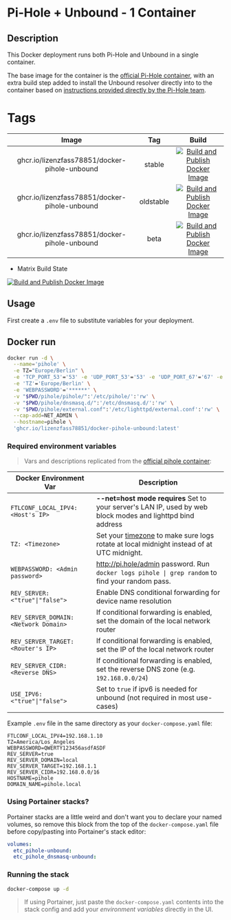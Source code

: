 # Pi-Hole + Unbound - 1 Container

## Description

This Docker deployment runs both Pi-Hole and Unbound in a single container. 

The base image for the container is the [official Pi-Hole container](https://hub.docker.com/r/pihole/pihole), with an extra build step added to install the Unbound resolver directly into to the container based on [instructions provided directly by the Pi-Hole team](https://docs.pi-hole.net/guides/unbound/).

# Tags

| Image | Tag | Build |
|:------------------:|:--------------:|:-----------------:|
| ghcr.io/lizenzfass78851/docker-pihole-unbound | stable | [![Build and Publish Docker Image](https://github.com/LizenzFass78851/docker-pihole-unbound/actions/workflows/docker-image.yml/badge.svg?branch=stable)](https://github.com/LizenzFass78851/docker-pihole-unbound/actions/workflows/docker-image.yml) |
| ghcr.io/lizenzfass78851/docker-pihole-unbound | oldstable | [![Build and Publish Docker Image](https://github.com/LizenzFass78851/docker-pihole-unbound/actions/workflows/docker-image.yml/badge.svg?branch=oldstable)](https://github.com/LizenzFass78851/docker-pihole-unbound/actions/workflows/docker-image.yml) |
| ghcr.io/lizenzfass78851/docker-pihole-unbound | beta | [![Build and Publish Docker Image](https://github.com/LizenzFass78851/docker-pihole-unbound/actions/workflows/docker-image.yml/badge.svg?branch=beta)](https://github.com/LizenzFass78851/docker-pihole-unbound/actions/workflows/docker-image.yml) |

- Matrix Build State

[![Build and Publish Docker Image](https://github.com/LizenzFass78851/docker-pihole-unbound/actions/workflows/docker-image-matrix.yml/badge.svg)](https://github.com/LizenzFass78851/docker-pihole-unbound/actions/workflows/docker-image-matrix.yml)

## Usage

First create a `.env` file to substitute variables for your deployment. 

## Docker run

```bash
docker run -d \
  --name='pihole' \
  -e TZ="Europe/Berlin" \
  -e 'TCP_PORT_53'='53' -e 'UDP_PORT_53'='53' -e 'UDP_PORT_67'='67' -e 'TCP_PORT_80'='80' -e 'TCP_PORT_443'='443' \
  -e 'TZ'='Europe/Berlin' \
  -e 'WEBPASSWORD'='******' \
  -v "$PWD/pihole/pihole/":'/etc/pihole/':'rw' \
  -v "$PWD/pihole/dnsmasq.d/":'/etc/dnsmasq.d/':'rw' \
  -v "$PWD/pihole/external.conf":'/etc/lighttpd/external.conf':'rw' \
  --cap-add=NET_ADMIN \
  --hostname=pihole \
  'ghcr.io/lizenzfass78851/docker-pihole-unbound:latest'
```


### Required environment variables

> Vars and descriptions replicated from the [official pihole container](https://github.com/pi-hole/docker-pi-hole/):

| Docker Environment Var | Description|
| --- | --- |
| `FTLCONF_LOCAL_IPV4: <Host's IP>`<br/> | **--net=host mode requires** Set to your server's LAN IP, used by web block modes and lighttpd bind address
| `TZ: <Timezone>`<br/> | Set your [timezone](https://en.wikipedia.org/wiki/List_of_tz_database_time_zones) to make sure logs rotate at local midnight instead of at UTC midnight.
| `WEBPASSWORD: <Admin password>`<br/> | http://pi.hole/admin password. Run `docker logs pihole \| grep random` to find your random pass.
| `REV_SERVER: <"true"\|"false">`<br/> | Enable DNS conditional forwarding for device name resolution
| `REV_SERVER_DOMAIN: <Network Domain>`<br/> | If conditional forwarding is enabled, set the domain of the local network router
| `REV_SERVER_TARGET: <Router's IP>`<br/> | If conditional forwarding is enabled, set the IP of the local network router
| `REV_SERVER_CIDR: <Reverse DNS>`<br/>| If conditional forwarding is enabled, set the reverse DNS zone (e.g. `192.168.0.0/24`)
| `USE_IPV6: <"true"\|"false">`<br/>| Set to `true` if ipv6 is needed for unbound (not required in most use-cases)

Example `.env` file in the same directory as your `docker-compose.yaml` file:

```
FTLCONF_LOCAL_IPV4=192.168.1.10
TZ=America/Los_Angeles
WEBPASSWORD=QWERTY123456asdfASDF
REV_SERVER=true
REV_SERVER_DOMAIN=local
REV_SERVER_TARGET=192.168.1.1
REV_SERVER_CIDR=192.168.0.0/16
HOSTNAME=pihole
DOMAIN_NAME=pihole.local
```

### Using Portainer stacks?

Portainer stacks are a little weird and don't want you to declare your named volumes, so remove this block from the top of the `docker-compose.yaml` file before copy/pasting into Portainer's stack editor:

```yaml
volumes:
  etc_pihole-unbound:
  etc_pihole_dnsmasq-unbound:
```

### Running the stack

```bash
docker-compose up -d
```

> If using Portainer, just paste the `docker-compose.yaml` contents into the stack config and add your *environment variables* directly in the UI.
